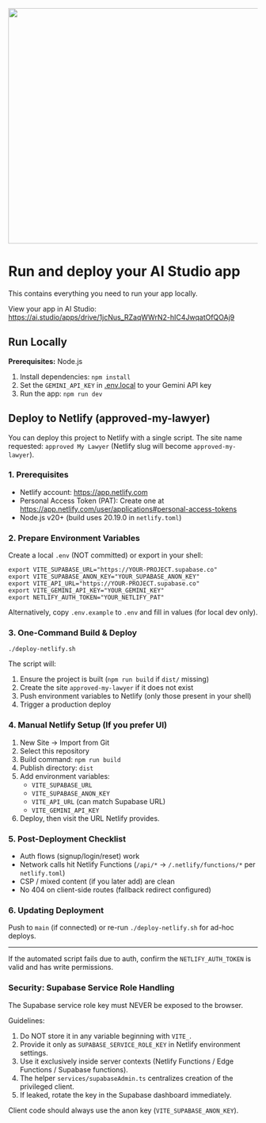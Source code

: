 <div align="center">
<img width="1200" height="475" alt="GHBanner" src="https://github.com/user-attachments/assets/0aa67016-6eaf-458a-adb2-6e31a0763ed6" />
</div>

# Run and deploy your AI Studio app

This contains everything you need to run your app locally.

View your app in AI Studio: https://ai.studio/apps/drive/1jcNus_RZaqWWrN2-hIC4JwqatOfQOAj9

## Run Locally

**Prerequisites:**  Node.js


1. Install dependencies:
   `npm install`
2. Set the `GEMINI_API_KEY` in [.env.local](.env.local) to your Gemini API key
3. Run the app:
   `npm run dev`
## Deploy to Netlify (approved-my-lawyer)

You can deploy this project to Netlify with a single script. The site name requested: `approved My Lawyer` (Netlify slug will become `approved-my-lawyer`).

### 1. Prerequisites
* Netlify account: https://app.netlify.com
* Personal Access Token (PAT): Create one at https://app.netlify.com/user/applications#personal-access-tokens
* Node.js v20+ (build uses 20.19.0 in `netlify.toml`)

### 2. Prepare Environment Variables
Create a local `.env` (NOT committed) or export in your shell:

```
export VITE_SUPABASE_URL="https://YOUR-PROJECT.supabase.co"
export VITE_SUPABASE_ANON_KEY="YOUR_SUPABASE_ANON_KEY"
export VITE_API_URL="https://YOUR-PROJECT.supabase.co"
export VITE_GEMINI_API_KEY="YOUR_GEMINI_KEY"
export NETLIFY_AUTH_TOKEN="YOUR_NETLIFY_PAT"
```

Alternatively, copy `.env.example` to `.env` and fill in values (for local dev only).

### 3. One-Command Build & Deploy

```
./deploy-netlify.sh
```

The script will:
1. Ensure the project is built (`npm run build` if `dist/` missing)
2. Create the site `approved-my-lawyer` if it does not exist
3. Push environment variables to Netlify (only those present in your shell)
4. Trigger a production deploy

### 4. Manual Netlify Setup (If you prefer UI)
1. New Site -> Import from Git
2. Select this repository
3. Build command: `npm run build`
4. Publish directory: `dist`
5. Add environment variables:
    * `VITE_SUPABASE_URL`
    * `VITE_SUPABASE_ANON_KEY`
    * `VITE_API_URL` (can match Supabase URL)
    * `VITE_GEMINI_API_KEY`
6. Deploy, then visit the URL Netlify provides.

### 5. Post-Deployment Checklist
* Auth flows (signup/login/reset) work
* Network calls hit Netlify Functions (`/api/*` -> `/.netlify/functions/*` per `netlify.toml`)
* CSP / mixed content (if you later add) are clean
* No 404 on client-side routes (fallback redirect configured)

### 6. Updating Deployment
Push to `main` (if connected) or re-run `./deploy-netlify.sh` for ad-hoc deploys.

---
If the automated script fails due to auth, confirm the `NETLIFY_AUTH_TOKEN` is valid and has write permissions.

### Security: Supabase Service Role Handling
The Supabase service role key must NEVER be exposed to the browser.

Guidelines:
1. Do NOT store it in any variable beginning with `VITE_`.
2. Provide it only as `SUPABASE_SERVICE_ROLE_KEY` in Netlify environment settings.
3. Use it exclusively inside server contexts (Netlify Functions / Edge Functions / Supabase functions).
4. The helper `services/supabaseAdmin.ts` centralizes creation of the privileged client.
5. If leaked, rotate the key in the Supabase dashboard immediately.

Client code should always use the anon key (`VITE_SUPABASE_ANON_KEY`).
